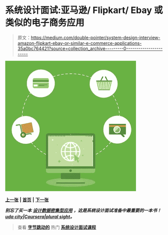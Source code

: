 # 系统设计面试:亚马逊/ Flipkart/ Ebay 或类似的电子商务应用

> 原文：<https://medium.com/double-pointer/system-design-interview-amazon-flipkart-ebay-or-similar-e-commerce-applications-35a0bc764421?source=collection_archive---------0----------------------->

![](img/58ca6cd25e9a35fd5e30949da3e90650.png)

[**上一张**](https://bit.ly/3JVeJGI) **|** [**首页**](https://bit.ly/3tVGgRY) **|** [**下一张**](https://bit.ly/3HxmqSc)

***别忘了买一本*** [***设计数据密集型应用***](https://amzn.to/3HWOSPm) ***，这是系统设计面试准备中最重要的一本书！***[***uda city***](https://bit.ly/3JIpvl4)***|***[***Coursera***](https://imp.i384100.net/zaYBB0)***|***[***plural sight***](https://pluralsight.pxf.io/Ao7GGK)***。***

> 查看 [**字节跳动的**](https://bytebytego.com?fpr=datajek34) 热门 [**系统设计面试课程**](https://bytebytego.com?fpr=datajek34)